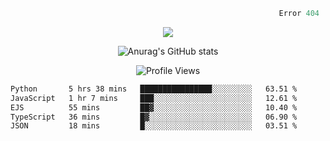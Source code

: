 ```python
                                                            Error 404   :(
```

<p align="center">
  <a href="https://skillicons.dev">
    <img src="https://skillicons.dev/icons?i=py,ts,rust,java" />
  </a>
</p>

<p align="center">
  <img alt="Anurag's GitHub stats" src="https://github-readme-stats.vercel.app/api?username=Kernel-rb&show_icons=true&theme=tokyonight">
</p>

<div align="center">
  <img src="https://komarev.com/ghpvc/?username=Kernel-rb&label=PROFILE+VIEWS" alt="Profile Views">
</div>

<!--START_SECTION:waka-->

```txt
Python       5 hrs 38 mins   ████████████████░░░░░░░░░   63.51 %
JavaScript   1 hr 7 mins     ███░░░░░░░░░░░░░░░░░░░░░░   12.61 %
EJS          55 mins         ██▓░░░░░░░░░░░░░░░░░░░░░░   10.40 %
TypeScript   36 mins         █▓░░░░░░░░░░░░░░░░░░░░░░░   06.90 %
JSON         18 mins         █░░░░░░░░░░░░░░░░░░░░░░░░   03.51 %
```

<!--END_SECTION:waka-->

